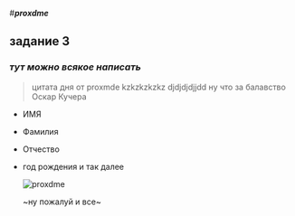 #***proxdme***
## **задание 3**
### *тут можно всякое написать*
> цитата дня от proxmde 
> kzkzkzkzkz
> djdjdjdjjdd
> ну что за балавство
> Оскар Кучера
- ИМЯ
- Фамилия
- Отчество 
- год рождения
и так далее


  ![proxdme](C:\Квартира\Алхимово\IMG_6466.jpg)

  
  ~ну пожалуй и все~






